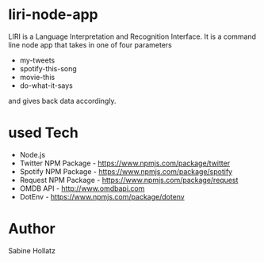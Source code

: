 # liri-node-app
LIRI is a Language Interpretation and Recognition Interface. 
It is a command line node app that takes in one of four parameters 
 - my-tweets 
 - spotify-this-song <song>
 - movie-this <movie>
 - do-what-it-says

and gives back data accordingly.

# used Tech
- Node.js
- Twitter NPM Package - https://www.npmjs.com/package/twitter
- Spotify NPM Package - https://www.npmjs.com/package/spotify
- Request NPM Package - https://www.npmjs.com/package/request
- OMDB API - http://www.omdbapi.com
- DotEnv - https://www.npmjs.com/package/dotenv

# Author
Sabine Hollatz
